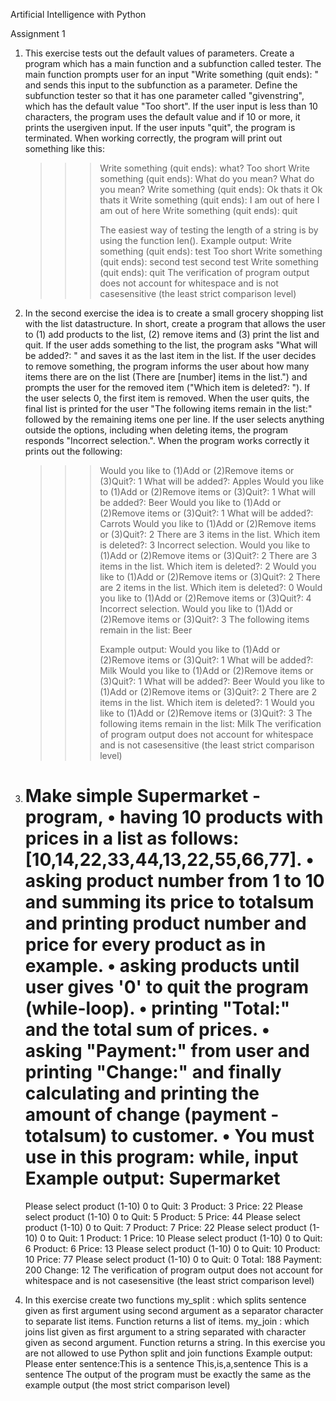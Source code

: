Artificial Intelligence with Python

Assignment 1

1. This exercise tests out the default values of parameters. Create a program which has
   a main function and a subfunction called tester. The main function prompts user for
   an input "Write something (quit ends): " and sends this input to the subfunction as a
   parameter.
   Define the subfunction tester so that it has one parameter called "givenstring", which
   has the default value "Too short". If the user input is less than 10 characters, the
   program uses the default value and if 10 or more, it prints the usergiven input. If the
   user inputs "quit", the program is terminated. When working correctly, the program
   will print out something like this:

   > > > Write something (quit ends): what?
   > > > Too short
   > > > Write something (quit ends): What do you mean?
   > > > What do you mean?
   > > > Write something (quit ends): Ok thats it
   > > > Ok thats it
   > > > Write something (quit ends): I am out of here
   > > > I am out of here
   > > > Write something (quit ends): quit
   > > >
   > > > The easiest way of testing the length of a string is by using the function len().
   > > > Example output:
   > > > Write something (quit ends): test
   > > > Too short
   > > > Write something (quit ends): second test
   > > > second test
   > > > Write something (quit ends): quit
   > > > The verification of program output does not account for whitespace and is not casesensitive (the least strict comparison level)

2. In the second exercise the idea is to create a small grocery shopping list with the list
   datastructure. In short, create a program that allows the user to (1) add products to the
   list, (2) remove items and (3) print the list and quit.
   If the user adds something to the list, the program asks "What will be added?: " and
   saves it as the last item in the list. If the user decides to remove something, the
   program informs the user about how many items there are on the list (There are
   [number] items in the list.") and prompts the user for the removed item ("Which item
   is deleted?: "). If the user selects 0, the first item is removed. When the user quits, the
   final list is printed for the user "The following items remain in the list:" followed by
   the remaining items one per line. If the user selects anything outside the options,
   including when deleting items, the program responds "Incorrect selection.". When the
   program works correctly it prints out the following:

   > > > Would you like to
   > > > (1)Add or
   > > > (2)Remove items or
   > > > (3)Quit?: 1
   > > > What will be added?: Apples
   > > > Would you like to
   > > > (1)Add or
   > > > (2)Remove items or
   > > > (3)Quit?: 1
   > > > What will be added?: Beer
   > > > Would you like to
   > > > (1)Add or
   > > > (2)Remove items or
   > > > (3)Quit?: 1
   > > > What will be added?: Carrots
   > > > Would you like to
   > > > (1)Add or
   > > > (2)Remove items or
   > > > (3)Quit?: 2
   > > > There are 3 items in the list.
   > > > Which item is deleted?: 3
   > > > Incorrect selection.
   > > > Would you like to
   > > > (1)Add or
   > > > (2)Remove items or
   > > > (3)Quit?: 2
   > > > There are 3 items in the list.
   > > > Which item is deleted?: 2
   > > > Would you like to
   > > > (1)Add or
   > > > (2)Remove items or
   > > > (3)Quit?: 2
   > > > There are 2 items in the list.
   > > > Which item is deleted?: 0
   > > > Would you like to
   > > > (1)Add or
   > > > (2)Remove items or
   > > > (3)Quit?: 4
   > > > Incorrect selection.
   > > > Would you like to
   > > > (1)Add or
   > > > (2)Remove items or
   > > > (3)Quit?: 3
   > > > The following items remain in the list:
   > > > Beer
   > > >
   > > > Example output:
   > > > Would you like to
   > > > (1)Add or
   > > > (2)Remove items or
   > > > (3)Quit?: 1
   > > > What will be added?: Milk
   > > > Would you like to
   > > > (1)Add or
   > > > (2)Remove items or
   > > > (3)Quit?: 1
   > > > What will be added?: Beer
   > > > Would you like to
   > > > (1)Add or
   > > > (2)Remove items or
   > > > (3)Quit?: 2
   > > > There are 2 items in the list.
   > > > Which item is deleted?: 1
   > > > Would you like to
   > > > (1)Add or
   > > > (2)Remove items or
   > > > (3)Quit?: 3
   > > > The following items remain in the list:
   > > > Milk
   > > > The verification of program output does not account for whitespace and is not casesensitive (the least strict comparison level)

3. Make simple Supermarket -program,
   • having 10 products with prices in a list as follows:[10,14,22,33,44,13,22,55,66,77].
   • asking product number from 1 to 10 and summing its price to totalsum and printing
   product number and price for every product as in example.
   • asking products until user gives '0' to quit the program (while-loop).
   • printing "Total:" and the total sum of prices.
   • asking "Payment:" from user and printing "Change:" and finally calculating and
   printing the amount of change (payment - totalsum) to customer.
   • You must use in this program: while, input
   Example output:
   Supermarket
   ===========
   Please select product (1-10) 0 to Quit: 3
   Product: 3 Price: 22
   Please select product (1-10) 0 to Quit: 5
   Product: 5 Price: 44
   Please select product (1-10) 0 to Quit: 7
   Product: 7 Price: 22
   Please select product (1-10) 0 to Quit: 1
   Product: 1 Price: 10
   Please select product (1-10) 0 to Quit: 6
   Product: 6 Price: 13
   Please select product (1-10) 0 to Quit: 10
   Product: 10 Price: 77
   Please select product (1-10) 0 to Quit: 0
   Total: 188
   Payment: 200
   Change: 12
   The verification of program output does not account for whitespace and is not casesensitive (the least strict comparison level)

4. In this exercise create two functions
   my_split : which splits sentence given as first argument using second argument as a
   separator character to separate list items. Function returns a list of items.
   my_join : which joins list given as first argument to a string separated with character given
   as second argument. Function returns a string.
   In this exercise you are not allowed to use Python split and join functions
   Example output:
   Please enter sentence:This is a sentence
   This,is,a,sentence
   This
   is
   a
   sentence
   The output of the program must be exactly the same as the example output (the most strict
   comparison level)
